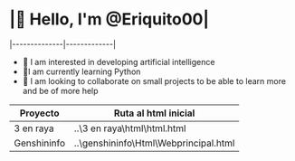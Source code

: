 # |👋 Hello, I'm @Eriquito00|
|--------------|-------------|

- 👀 I am interested in developing artificial intelligence
- 🌱I am currently learning Python
- 💞️ I am looking to collaborate on small projects to be able to learn more and be of more help

| Proyecto     | Ruta al html inicial |
|--------------|-------------|
| 3 en raya    | ..\3 en raya\html\html.html |
| Genshininfo  | ..\genshininfo\Html\Webprincipal.html |


